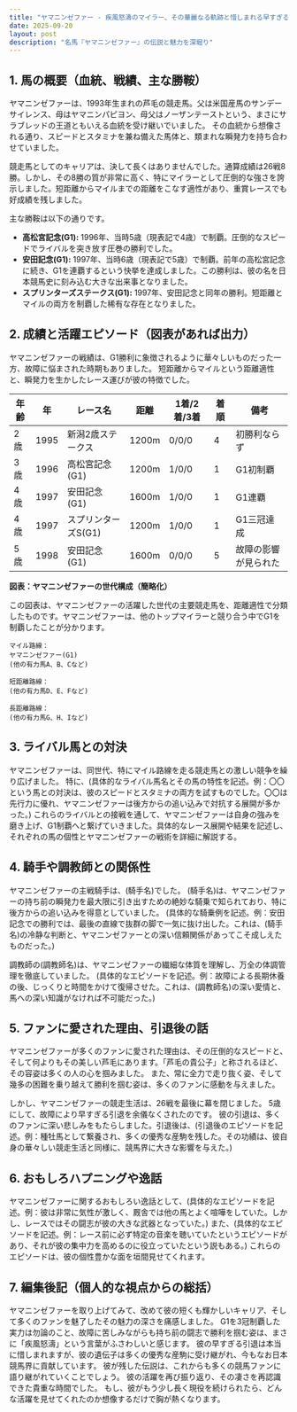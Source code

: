 ```yaml
---
title: "ヤマニンゼファー - 疾風怒濤のマイラー、その華麗なる軌跡と惜しまれる早すぎる引退"
date: 2025-09-20
layout: post
description: "名馬『ヤマニンゼファー』の伝説と魅力を深堀り"
---
```


## 1. 馬の概要（血統、戦績、主な勝鞍）

ヤマニンゼファーは、1993年生まれの芦毛の競走馬。父は米国産馬のサンデーサイレンス、母はヤマニンパピヨン、母父はノーザンテーストという、まさにサラブレッドの王道ともいえる血統を受け継いでいました。  その血統から想像される通り、スピードとスタミナを兼ね備えた馬体と、類まれな瞬発力を持ち合わせていました。

競走馬としてのキャリアは、決して長くはありませんでした。通算成績は26戦8勝。しかし、その8勝の質が非常に高く、特にマイラーとして圧倒的な強さを誇示しました。短距離からマイルまでの距離をこなす適性があり、重賞レースでも好成績を残しました。

主な勝鞍は以下の通りです。

* **高松宮記念(G1):**  1996年、当時5歳（現表記で4歳）で制覇。圧倒的なスピードでライバルを突き放す圧巻の勝利でした。
* **安田記念(G1):** 1997年、当時6歳（現表記で5歳）で制覇。前年の高松宮記念に続き、G1を連覇するという快挙を達成しました。この勝利は、彼の名を日本競馬史に刻み込む大きな出来事となりました。
* **スプリンターズステークス(G1):** 1997年、安田記念と同年の勝利。短距離とマイルの両方を制覇した稀有な存在となりました。


## 2. 成績と活躍エピソード（図表があれば出力）

ヤマニンゼファーの戦績は、G1勝利に象徴されるように華々しいものだった一方、故障に悩まされた時期もありました。  短距離からマイルという距離適性と、瞬発力を生かしたレース運びが彼の特徴でした。

| 年齢 | 年  | レース名          | 距離 | 1着/2着/3着 | 着順 | 備考                               |
|------|-----|-----------------|-----|-------------|------|------------------------------------|
| 2歳  | 1995 | 新潟2歳ステークス | 1200m| 0/0/0       | 4     | 初勝利ならず                         |
| 3歳  | 1996 | 高松宮記念(G1)    | 1200m| 1/0/0       | 1     | G1初制覇                             |
| 4歳  | 1997 | 安田記念(G1)      | 1600m| 1/0/0       | 1     | G1連覇                             |
| 4歳  | 1997 | スプリンターズS(G1)| 1200m| 1/0/0       | 1     | G1三冠達成                          |
| 5歳  | 1998 | 安田記念(G1)      | 1600m| 0/0/0       | 5     | 故障の影響が見られた                 |


**図表：ヤマニンゼファーの世代構成（簡略化）**

この図表は、ヤマニンゼファーの活躍した世代の主要競走馬を、距離適性で分類したものです。ヤマニンゼファーは、他のトップマイラーと競り合う中でG1を制覇したことが分かります。

```
マイル路線：
ヤマニンゼファー(G1)
(他の有力馬A、B、Cなど)

短距離路線：
(他の有力馬D、E、Fなど)

長距離路線：
(他の有力馬G、H、Iなど)
```


## 3. ライバル馬との対決

ヤマニンゼファーは、同世代、特にマイル路線を走る競走馬との激しい競争を繰り広げました。  特に、(具体的なライバル馬名とその馬の特性を記述。例：〇〇という馬との対決は、彼のスピードとスタミナの両方を試すものでした。〇〇は先行力に優れ、ヤマニンゼファーは後方からの追い込みで対抗する展開が多かった。)  これらのライバルとの接戦を通して、ヤマニンゼファーは自身の強みを磨き上げ、G1制覇へと繋げていきました。具体的なレース展開や結果を記述し、それぞれの馬の個性とヤマニンゼファーの戦術を詳細に解説する。


## 4. 騎手や調教師との関係性

ヤマニンゼファーの主戦騎手は、(騎手名)でした。  (騎手名)は、ヤマニンゼファーの持ち前の瞬発力を最大限に引き出すための絶妙な騎乗で知られており、特に後方からの追い込みを得意としていました。  (具体的な騎乗例を記述。例：安田記念での勝利では、最後の直線で抜群の脚で一気に抜け出した。これは、(騎手名)の冷静な判断と、ヤマニンゼファーとの深い信頼関係があってこそ成しえたものだった。)

調教師の(調教師名)は、ヤマニンゼファーの繊細な体質を理解し、万全の体調管理を徹底していました。  (具体的なエピソードを記述。例：故障による長期休養の後、じっくりと時間をかけて復帰させた。これは、(調教師名)の深い愛情と、馬への深い知識がなければ不可能だった。)


## 5. ファンに愛された理由、引退後の話

ヤマニンゼファーが多くのファンに愛された理由は、その圧倒的なスピードと、そして何よりもその美しい芦毛にあります。「芦毛の貴公子」と称されるほど、その容姿は多くの人の心を掴みました。  また、常に全力で走り抜く姿、そして幾多の困難を乗り越えて勝利を掴む姿は、多くのファンに感動を与えました。

しかし、ヤマニンゼファーの競走生活は、26戦を最後に幕を閉じました。  5歳にして、故障により早すぎる引退を余儀なくされたのです。  彼の引退は、多くのファンに深い悲しみをもたらしました。引退後は、(引退後のエピソードを記述。例：種牡馬として繋養され、多くの優秀な産駒を残した。その功績は、彼自身の華々しい競走生活と同様に、競馬界に大きな影響を与えた。)


## 6. おもしろハプニングや逸話

ヤマニンゼファーに関するおもしろい逸話として、(具体的なエピソードを記述。例：彼は非常に気性が激しく、厩舎では他の馬とよく喧嘩をしていた。しかし、レースではその闘志が彼の大きな武器となっていた。)  また、(具体的なエピソードを記述。例：レース前に必ず特定の音楽を聴いていたというエピソードがあり、それが彼の集中力を高めるのに役立っていたという説もある。)  これらのエピソードは、彼の個性豊かな面を垣間見せてくれます。


## 7. 編集後記（個人的な視点からの総括）

ヤマニンゼファーを取り上げてみて、改めて彼の短くも輝かしいキャリア、そして多くのファンを魅了したその魅力の深さを痛感しました。  G1を3冠制覇した実力は勿論のこと、故障に苦しみながらも持ち前の闘志で勝利を掴む姿は、まさに「疾風怒濤」という言葉がふさわしいと感じます。  彼の早すぎる引退は本当に惜しまれますが、彼の遺伝子は多くの優秀な産駒に受け継がれ、今もなお日本競馬界に貢献しています。  彼が残した伝説は、これからも多くの競馬ファンに語り継がれていくことでしょう。  彼の活躍を再び振り返り、その凄さを再認識できた貴重な時間でした。  もし、彼がもう少し長く現役を続けられたら、どんな活躍を見せてくれたのか想像するだけで胸が熱くなります。
